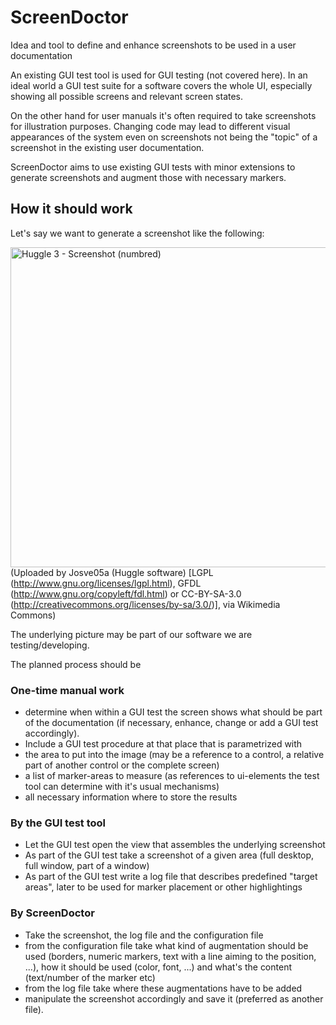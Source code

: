 # ScreenDoctor
Idea and tool to define and enhance screenshots to be used in a user documentation

An existing GUI test tool is used for GUI testing (not covered here).
In an ideal world a GUI test suite for a software covers the whole UI, especially showing all possible screens and relevant screen states.

On the other hand for user manuals it's often required to take screenshots for illustration purposes.
Changing code may lead to different visual appearances of the system even on screenshots not being the "topic" of a screenshot in the existing user documentation.

ScreenDoctor aims to use existing GUI tests with minor extensions to generate screenshots and augment those with necessary markers.

## How it should work

Let's say we want to generate a screenshot like the following:

<a href="https://commons.wikimedia.org/wiki/File%3AHuggle_3_-_Screenshot_(numbred).png"><img width="512" alt="Huggle 3 - Screenshot (numbred)" src="https://upload.wikimedia.org/wikipedia/commons/thumb/a/a9/Huggle_3_-_Screenshot_%28numbred%29.png/512px-Huggle_3_-_Screenshot_%28numbred%29.png"/></a><br/>
(Uploaded by Josve05a (Huggle software) [LGPL (http://www.gnu.org/licenses/lgpl.html), GFDL (http://www.gnu.org/copyleft/fdl.html) or CC-BY-SA-3.0 (http://creativecommons.org/licenses/by-sa/3.0/)], via Wikimedia Commons)

The underlying picture may be part of our software we are testing/developing.

The planned process should be

### One-time manual work
- determine when within a GUI test the screen shows what should be part of the documentation (if necessary, enhance, change or add a GUI test accordingly).
- Include a GUI test procedure at that place that is parametrized with
 - the area to put into the image (may be a reference to a control, a relative part of another control or the complete screen)
 - a list of marker-areas to measure (as references to ui-elements the test tool can determine with it's usual mechanisms)
 - all necessary information where to store the results

### By the GUI test tool
- Let the GUI test open the view that assembles the underlying screenshot
- As part of the GUI test take a screenshot of a given area (full desktop, full window, part of a window)
- As part of the GUI test write a log file that describes predefined "target areas", later to be used for marker placement or other highlightings

### By ScreenDoctor
- Take the screenshot, the log file and the configuration file
- from the configuration file take what kind of augmentation should be used (borders, numeric markers, text with a line aiming to the position, ...), how it should be used (color, font, ...) and what's the content (text/number of the marker etc)
- from the log file take where these augmentations have to be added
- manipulate the screenshot accordingly and save it (preferred as another file).
